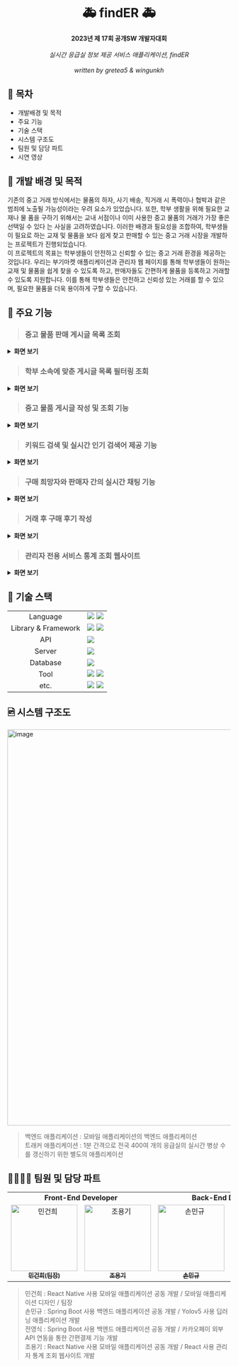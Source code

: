 <h1 align="center">🚑<strong> findER </strong>🚑</h1>

<div align="center">
  <strong>2023년 제 17회 공개SW 개발자대회</strong>
  <br><br>
  <em>실시간 응급실 정보 제공 서비스 애플리케이션, findER</em>
  <br><br>
  <em>written by gretea5 & wingunkh</em>
</div>

## 🔖 목차
- 개발배경 및 목적
- 주요 기능
- 기술 스택
- 시스템 구조도
- 팀원 및 담당 파트
- 시연 영상

## 📍 개발 배경 및 목적
기존의 중고 거래 방식에서는 물품의 하자, 사기 배송, 직거래 시 폭력이나 협박과 같은
범죄에 노출될 가능성이라는 우려 요소가 있었습니다. 또한, 학부 생활을 위해 필요한 교재나 물
품을 구하기 위해서는 교내 서점이나 이미 사용한 중고 물품의 거래가 가장 좋은 선택일 수 있다
는 사실을 고려하였습니다. 이러한 배경과 필요성을 조합하여, 학부생들이 필요로 하는 교재 및
물품을 보다 쉽게 찾고 판매할 수 있는 중고 거래 시장을 개발하는 프로젝트가 진행되었습니다.<br>
이 프로젝트의 목표는 학부생들이 안전하고 신뢰할 수 있는 중고 거래 환경을 제공하는
것입니다. 우리는 부기마켓 애플리케이션과 관리자 웹 페이지를 통해 학부생들이 원하는 교재 및
물품을 쉽게 찾을 수 있도록 하고, 판매자들도 간편하게 물품을 등록하고 거래할 수 있도록
지원합니다. 이를 통해 학부생들은 안전하고 신뢰성 있는 거래를 할 수 있으며, 필요한 물품을
더욱 용이하게 구할 수 있습니다.<br>

## 🎯 주요 기능
> ### 중고 물품 판매 게시글 목록 조회
<details>
  <summary><b>화면 보기</b></summary>
  <br>
  <div>
    <img
      width="325"
      height="720" alt=""
      src="https://github.com/LapinMin/findER-frontend/assets/130971355/18abe7da-3cd8-4482-9028-4b0d3ed7d9c5"
    >
    <br><br>
  </div>
</details>

> ### 학부 소속에 맞춘 게시글 목록 필터링 조회
<details>
  <summary><b>화면 보기</b></summary>
  <br>
  <img 
    width="325" 
    height="720" alt="" 
    src="https://github.com/LapinMin/findER-frontend/assets/130971355/8e342f32-ce01-4a9b-8044-1564053c7c58"
  >
    <br><br>
  </div>
</details>

> ### 중고 물품 게시글 작성 및 조회 기능
<details>
  <summary><b>화면 보기</b></summary>
  <br>
  <img 
    width="325" 
    height="720" 
    alt=""
    src="https://github.com/LapinMin/findER-frontend/assets/130971355/92b28e36-da1c-43a3-a361-e405f1ba30d2"><br>
  <strong>[게시글 작성 화면]</strong><br>
    <img 
    width="325" 
    height="720" 
    alt=""
    src="https://github.com/LapinMin/findER-frontend/assets/130971355/f70db984-c4f8-4d33-96ca-0fdb8c4c16a1"><br>
  <strong>[게시글 조회 화면]</strong>
  <br><br>
  </div>
</details>


> ### 키워드 검색 및 실시간 인기 검색어 제공 기능
<details>
  <summary><b>화면 보기</b></summary>
  <br>
  <img 
    width="325" 
    height="720" 
    alt=""
    src="https://github.com/LapinMin/findER-frontend/assets/130971355/8df858d2-2751-4a9f-b099-92176d960582">
    <br><br>
  </div>
</details>

> ### 구매 희망자와 판매자 간의 실시간 채팅 기능
<details>
  <summary><b>화면 보기</b></summary>
  <strong>실시간 채팅, 거래 예약, 현재 위치 교내 여부 전송,<br>카카오페이 외부 API 연동을 통한 간편 결제 기능 제공</strong>
  <br>
  <img 
    width="325" 
    height="720" 
    alt=""
    src="https://github.com/LapinMin/findER-frontend/assets/130971355/eb548409-b224-4d05-974f-47827ba4d8ea">
  <br><br>
</details>

> ### 거래 후 구매 후기 작성
<details>
  <summary><b>화면 보기</b></summary>
  <br>
  <img 
    width="325" 
    height="720" 
    alt=""
    src="https://github.com/LapinMin/findER-frontend/assets/130971355/b5495902-4466-4307-ad28-101f8b9ce60f">
  <br><br>
</details>

> ### 관리자 전용 서비스 통계 조회 웹사이트
<details>
  <summary><b>화면 보기</b></summary>
  <br>
  <img 
    width="325" 
    height="720" 
    alt=""
    src="https://github.com/LapinMin/findER-frontend/assets/130971355/f2707ae2-9094-4273-aefa-72a923c70fae">
  <br><br>
</details>



## 📌 기술 스택
<div>
    <table>
        <tr>
            <td colspan="2" align="center">
                Language
            </td>
            <td colspan="4">
                <img src="https://img.shields.io/badge/Typescript-3178c6?style=for-the-badge&logo=typescript&logoColor=white">
                <img src="https://img.shields.io/badge/java-007396?style=for-the-badge&logo=openjdk&logoColor=white">
            </td>
        </tr>
        <tr>
            <td colspan="2" align="center">
                Library & Framework
            </td>
            <td colspan="4">
                <img src="https://img.shields.io/badge/React_Native-61dafb?style=for-the-badge&logo=React&logoColor=black">
                <img src="https://img.shields.io/badge/spring boot-6DB33F?style=for-the-badge&logo=springboot&logoColor=white">
            </td>
        </tr>
        <tr>
            <td colspan="2" align="center">
                API
            </td>
            <td colspan="4">
                <img src="https://img.shields.io/badge/Kakao Pay API-FFCD00?style=for-the-badge&logo=kakao&logoColor=black"> 
            </td>
        </tr>
        <tr>
            <td colspan="2" align="center">
                Server
            </td>
            <td colspan="4">
                <img src="https://img.shields.io/badge/amazon ec2-FF9900?style=for-the-badge&logo=amazonec2&logoColor=white"> 
            </td>
        </tr>
        <tr>
            <td colspan="2" align="center">
                Database
            </td>
            <td colspan="4">
              <img src="https://img.shields.io/badge/mysql-4479a1?style=for-the-badge&logo=mySQL&logoColor=white">
            </td>
        </tr>
        <tr>
            <td colspan="2" align="center">
                Tool
            </td>
            <td colspan="4">
                <img src="https://img.shields.io/badge/intellij idea-000000?style=for-the-badge&logo=intellijidea&logoColor=white">
                <img src="https://img.shields.io/badge/visual studio code-007ACC?style=for-the-badge&logo=visualstudiocode&logoColor=white">
            </td>
        </tr>
        <tr>
            <td colspan="2" align="center">
                etc.
            </td>
            <td colspan="4">
                <img src="https://img.shields.io/badge/postman-FF6C37?style=for-the-badge&logo=postman&logoColor=white">
                <img src="https://img.shields.io/badge/jira-0a75dd?style=for-the-badge&logo=jira&logoColor=white">
            </td>
        </tr>
    </table>
</div>

## 🖻 시스템 구조도
<img width="895" alt="image" src="https://github.com/gretea5/findER-frontend/assets/120379834/f94a9594-c195-48fc-bfc4-a8fd02e64f2d">

> 백엔드 애플리케이션 : 모바일 애플리케이션의 백엔드 애플리케이션 <br>
> 트래커 애플리케이션 : 1분 간격으로 전국 400여 개의 응급실의 실시간 병상 수를 갱신하기 위한 별도의 애플리케이션

## 👩‍👩‍👧‍👦 팀원 및 담당 파트
<div sytle="overflow:hidden;">
<table>
   <tr>
      <td colspan="2" align="center"><strong>Front-End Developer</strong></td>
      <td colspan="2" align="center"><strong>Back-End Developer</strong></td>
   </tr>
  <tr>
     <td align="center">
        <a href="https://github.com/LapinMin"><img src="https://avatars.githubusercontent.com/u/130971355?v=4" width="150px" alt="민건희"/><br/><sub><b>민건희(팀장)</b></sub></a>
     </td>
    <td align="center">
        <a href="https://github.com/BraveKey"><img src="https://avatars.githubusercontent.com/u/125978827?v=4" width="150px;" alt="조용기"/><br/><sub><b>조용기</b></sub></a>
    </td>
     <td align="center">
        <a href="https://github.com/MKSonny"><img src="https://avatars.githubusercontent.com/u/116620246?v=4" width="150px" alt="손민규"/><br/><sub><b>손민규</b></sub></a>
     </td>
     <td align="center">
        <a href="https://github.com/dudtlr"><img src="https://avatars.githubusercontent.com/u/95243456?v=4" width="150px" alt="전영식"/><br/><sub><b>전영식</b></sub></a>
     </td>
  <tr>
</table>
</div>

> 민건희 : React Native 사용 모바일 애플리케이션 공동 개발 / 모바일 애플리케이션 디자인 / 팀장 <br>
> 손민규 : Spring Boot 사용 백엔드 애플리케이션 공동 개발 / Yolov5 사용 딥러닝 애플리케이션 개발 <br>
> 전영식 : Spring Boot 사용 백엔드 애플리케이션 공동 개발 / 카카오페이 외부 API 연동을 통한 간편결제 기능 개발 <br>
> 조용기 : React Native 사용 모바일 애플리케이션 공동 개발 / React 사용 관리자 통계 조회 웹사이트 개발 <br>

